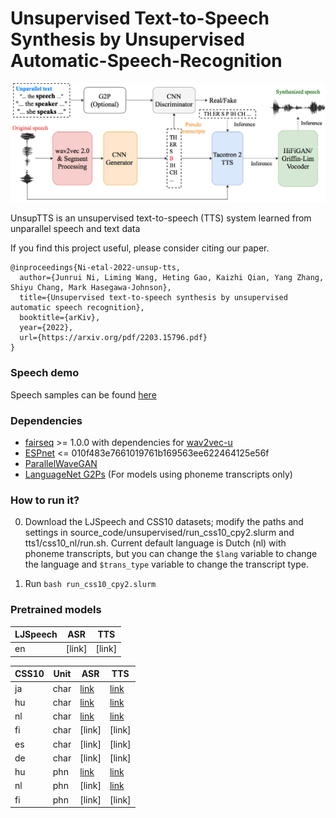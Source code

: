 # Unsupervised Text-to-Speech Synthesis by Unsupervised Automatic-Speech-Recognition
<div align="left"><img src="doc/image/unsup_tts.drawio.png" width="800"/></div>

UnsupTTS is an unsupervised text-to-speech (TTS) system learned from unparallel speech and text data

If you find this project useful, please consider citing our paper.
```
@inproceedings{Ni-etal-2022-unsup-tts,
  author={Junrui Ni, Liming Wang, Heting Gao, Kaizhi Qian, Yang Zhang, Shiyu Chang, Mark Hasegawa-Johnson},
  title={Unsupervised text-to-speech synthesis by unsupervised automatic speech recognition},
  booktitle={arKiv},
  year={2022},
  url={https://arxiv.org/pdf/2203.15796.pdf}
}
```
### Speech demo
Speech samples can be found [here](https://cactuswiththoughts.github.io/UnsupTTS-Demo/)

### Dependencies
- [fairseq](https://github.com/pytorch/fairseq) >= 1.0.0 with dependencies for [wav2vec-u](https://github.com/pytorch/fairseq/tree/main/examples/wav2vec/unsupervised)
- [ESPnet](https://github.com/espnet/espnet) <= 010f483e7661019761b169563ee622464125e56f
- [ParallelWaveGAN](https://github.com/kan-bayashi/ParallelWaveGAN)
- [LanguageNet G2Ps](https://github.com/uiuc-sst/g2ps) (For models using phoneme transcripts only)

### How to run it?

0. Download the LJSpeech and CSS10 datasets; modify the paths and settings in source_code/unsupervised/run_css10_cpy2.slurm and tts1/css10_nl/run.sh. Current default language is Dutch (nl) with phoneme transcripts, but you can change the ```$lang``` variable to change the language and ```$trans_type``` variable to change the transcript type.

1. Run ```bash run_css10_cpy2.slurm```


### Pretrained models
| LJSpeech | ASR | TTS |
|--|--|--|
| en |[link]|[link]|

| CSS10 | Unit | ASR | TTS |
|---------|---------|---------|---------|
| ja | char |[link](https://drive.google.com/file/d/1-nzUYqkI91sTkimE6RXpTmYdlKWjndIC/view?usp=sharing)|[link](https://drive.google.com/file/d/191J9NwPZmnRlgunieYCr2oM2VwmbcELD/view?usp=sharing)|
| hu | char |[link](https://drive.google.com/file/d/1aNV3NaZB0TkM17A6nuIgoAf3PuJ_k_O5/view?usp=sharing)|[link](https://drive.google.com/file/d/1hX2HBn3gdYEdF5PxqWMLbDtLE-JOMjTL/view?usp=sharing)|
| nl | char |[link](https://drive.google.com/file/d/1gp6f9EHNtvgNP8G4Wp647SAJjuBK-p2-/view?usp=sharing)|[link](https://drive.google.com/file/d/14CyW14L7VCKnti8aMnOvJsq3ENlbtcIi/view?usp=sharing)|
| fi | char |[link]|[link]|
| es | char |[link]|[link]|
| de | char |[link]|[link]|
| hu | phn |[link](https://drive.google.com/file/d/1aNV3NaZB0TkM17A6nuIgoAf3PuJ_k_O5/view?usp=sharing)|[link](https://drive.google.com/file/d/1hX2HBn3gdYEdF5PxqWMLbDtLE-JOMjTL/view?usp=sharing)|
| nl | phn |[link]|[link](https://drive.google.com/file/d/14CyW14L7VCKnti8aMnOvJsq3ENlbtcIi/view?usp=sharing)|
| fi | phn |[link]|[link]|
